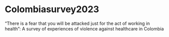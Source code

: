 # Colombiasurvey2023
“There is a fear that you will be attacked just for the act of working in health”:   A survey of experiences of violence against healthcare in Colombia
